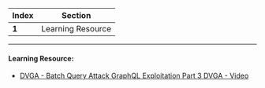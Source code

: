 Index | Section
---   | ---
**1** | Learning Resource

---

#### Learning Resource:

* [DVGA - Batch Query Attack  GraphQL Exploitation Part 3 DVGA - Video](https://www.youtube.com/watch?v=kUTIFx8vGQs)
